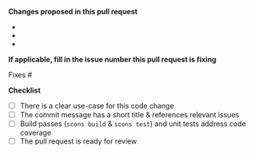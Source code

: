 <!-- Thanks for contributing code! Please include a description of your change and check your PR against the list below. For further questions, refer to the contributing guide (https://github.com/Cantera/cantera/blob/main/CONTRIBUTING.md). -->

**Changes proposed in this pull request**

-
-
-

**If applicable, fill in the issue number this pull request is fixing**

Fixes #

**Checklist**

- [ ] There is a clear use-case for this code change
- [ ] The commit message has a short title & references relevant issues
- [ ] Build passes (`scons build` & `scons test`) and unit tests address code coverage
- [ ] The pull request is ready for review
